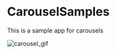# CarouselSamples
 This is a sample app for carousels
 
 
![carousel_gif](https://user-images.githubusercontent.com/32747586/99970636-58cb7480-2d59-11eb-89f6-725b9cc96534.gif)

